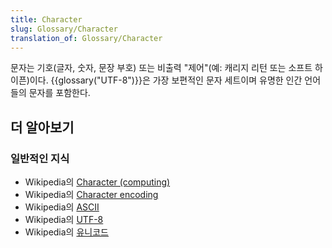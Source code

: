 ```yaml
---
title: Character
slug: Glossary/Character
translation_of: Glossary/Character
---
```

문자는 기호(글자, 숫자, 문장 부호) 또는 비출력 "제어"(예: 캐리지 리턴 또는 소프트 하이픈)이다. {{glossary("UTF-8")}}은 가장 보편적인 문자 세트이며 유명한 인간 언어들의 문자를 포함한다.

## 더 알아보기

### 일반적인 지식

- Wikipedia의 [Character (computing)](<https://en.wikipedia.org/wiki/Character_(computing)>)
- Wikipedia의 [Character encoding](https://en.wikipedia.org/wiki/Character_encoding)
- Wikipedia의 [ASCII](https://ko.wikipedia.org/wiki/ASCII)
- Wikipedia의 [UTF-8](https://ko.wikipedia.org/wiki/UTF-8)
- Wikipedia의 [유니코드](https://ko.wikipedia.org/wiki/%EC%9C%A0%EB%8B%88%EC%BD%94%EB%93%9C)
